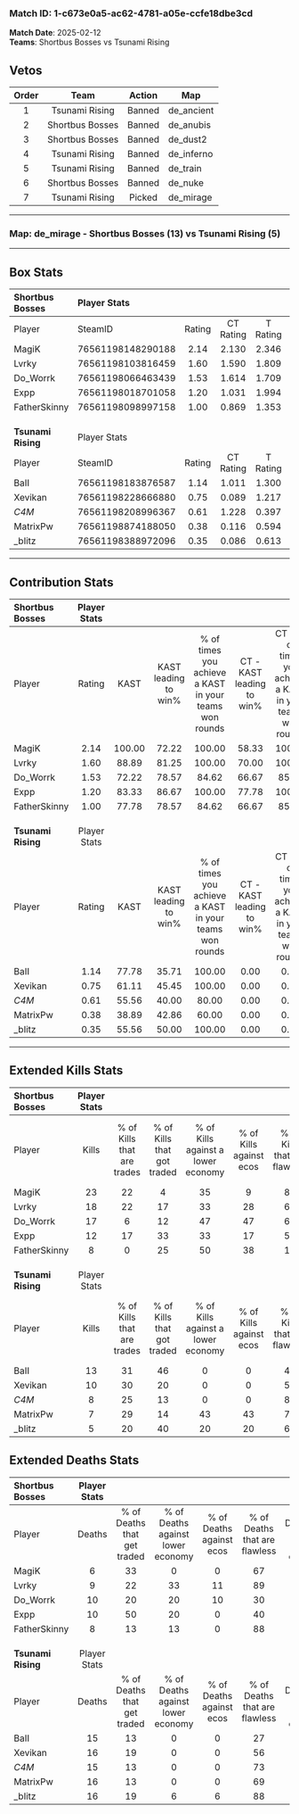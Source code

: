 ### Match ID: 1-c673e0a5-ac62-4781-a05e-ccfe18dbe3cd  
**Match Date**: 2025-02-12  
**Teams**: Shortbus Bosses vs Tsunami Rising  

## Vetos  

| Order | Team | Action | Map |
| :---: | :--: | :----: | --- |
| 1 | Tsunami Rising | Banned | de_ancient |
| 2 | Shortbus Bosses | Banned | de_anubis |
| 3 | Shortbus Bosses | Banned | de_dust2 |
| 4 | Tsunami Rising | Banned | de_inferno |
| 5 | Tsunami Rising | Banned | de_train |
| 6 | Shortbus Bosses | Banned | de_nuke |
| 7 | Tsunami Rising | Picked | de_mirage |

---  

### **Map**: de_mirage - Shortbus Bosses (13) vs Tsunami Rising (5)  
---  

## Box Stats  

| **Shortbus Bosses** | Player Stats      |        |           |          |        |       |       |         |        |      |     |
| :- | :- | :-: | :-: | :-: | :-: | :-: | :-: | :-: | :-: | :-: | :-: |
| Player              | SteamID           | Rating | CT Rating | T Rating |  KAST  |  ADR  | Kills | Assists | Deaths | K/D  | HS% |
| MagiK               | 76561198148290188 |  2.14  |   2.130   |  2.346   | 100.00 | 124.1 |  23   |    5    |   6    | 3.83 | 39  |
| Lvrky               | 76561198103816459 |  1.60  |   1.590   |  1.809   | 88.89  | 86.8  |  18   |    3    |   9    | 2.00 | 55  |
| Do_Worrk            | 76561198066463439 |  1.53  |   1.614   |  1.709   | 72.22  | 113.7 |  17   |   11    |   10   | 1.70 | 35  |
| Expp                | 76561198018701058 |  1.20  |   1.031   |  1.994   | 83.33  | 63.8  |  12   |    9    |   10   | 1.20 | 41  |
| FatherSkinny        | 76561198098997158 |  1.00  |   0.869   |  1.353   | 77.78  | 60.9  |   8   |    5    |   8    | 1.00 | 62  |
|                     |                   |        |           |          |        |       |       |         |        |      |     |
|                     |                   |        |           |          |        |       |       |         |        |      |     |
|                     |                   |        |           |          |        |       |       |         |        |      |     |
| **Tsunami Rising**  | Player Stats      |        |           |          |        |       |       |         |        |      |     |
| Player              | SteamID           | Rating | CT Rating | T Rating |  KAST  |  ADR  | Kills | Assists | Deaths | K/D  | HS% |
| BaII                | 76561198183876587 |  1.14  |   1.011   |  1.300   | 77.78  | 96.1  |  13   |    5    |   15   | 0.87 | 76  |
| Xevikan             | 76561198228666880 |  0.75  |   0.089   |  1.217   | 61.11  | 67.6  |  10   |    4    |   16   | 0.63 | 60  |
| _C4M_               | 76561198208996367 |  0.61  |   1.228   |  0.397   | 55.56  | 57.2  |   8   |    3    |   15   | 0.53 | 25  |
| MatrixPw            | 76561198874188050 |  0.38  |   0.116   |  0.594   | 38.89  | 47.2  |   7   |    3    |   16   | 0.44 | 42  |
| _bIitz              | 76561198388972096 |  0.35  |   0.086   |  0.613   | 55.56  | 28.7  |   5   |    4    |   16   | 0.31 | 40  |
---  

## Contribution Stats  

| **Shortbus Bosses** | Player Stats |        |                      |                                                        |                           |                                                             |                          |                                                            |
| :- | :-: | :-: | :-: | :-: | :-: | :-: | :-: | :-: |
| Player              |    Rating    |  KAST  | KAST leading to win% | % of times you achieve a KAST in your teams won rounds | CT - KAST leading to win% | CT - % of times you achieve a KAST in your teams won rounds | T - KAST leading to win% | T - % of times you achieve a KAST in your teams won rounds |
| MagiK               |     2.14     | 100.00 |        72.22         |                         100.00                         |           58.33           |                           100.00                            |          100.00          |                           100.00                           |
| Lvrky               |     1.60     | 88.89  |        81.25         |                         100.00                         |           70.00           |                           100.00                            |          100.00          |                           100.00                           |
| Do_Worrk            |     1.53     | 72.22  |        78.57         |                         84.62                          |           66.67           |                            85.71                            |          100.00          |                           83.33                            |
| Expp                |     1.20     | 83.33  |        86.67         |                         100.00                         |           77.78           |                           100.00                            |          100.00          |                           100.00                           |
| FatherSkinny        |     1.00     | 77.78  |        78.57         |                         84.62                          |           66.67           |                            85.71                            |          100.00          |                           83.33                            |
|                     |              |        |                      |                                                        |                           |                                                             |                          |                                                            |
|                     |              |        |                      |                                                        |                           |                                                             |                          |                                                            |
|                     |              |        |                      |                                                        |                           |                                                             |                          |                                                            |
| **Tsunami Rising**  | Player Stats |        |                      |                                                        |                           |                                                             |                          |                                                            |
| Player              |    Rating    |  KAST  | KAST leading to win% | % of times you achieve a KAST in your teams won rounds | CT - KAST leading to win% | CT - % of times you achieve a KAST in your teams won rounds | T - KAST leading to win% | T - % of times you achieve a KAST in your teams won rounds |
| BaII                |     1.14     | 77.78  |        35.71         |                         100.00                         |           0.00            |                            0.00                             |          50.00           |                           100.00                           |
| Xevikan             |     0.75     | 61.11  |        45.45         |                         100.00                         |           0.00            |                            0.00                             |          55.56           |                           100.00                           |
| _C4M_               |     0.61     | 55.56  |        40.00         |                         80.00                          |           0.00            |                            0.00                             |          66.67           |                           80.00                            |
| MatrixPw            |     0.38     | 38.89  |        42.86         |                         60.00                          |           0.00            |                            0.00                             |          60.00           |                           60.00                            |
| _bIitz              |     0.35     | 55.56  |        50.00         |                         100.00                         |           0.00            |                            0.00                             |          62.50           |                           100.00                           |
---  

## Extended Kills Stats  

| **Shortbus Bosses** | Player Stats |                            |                            |                                    |                         |                              |                                 |                                       |                    |           |
| :- | :-: | :-: | :-: | :-: | :-: | :-: | :-: | :-: | :-: | :-: |
| Player              |    Kills     | % of Kills that are trades | % of Kills that got traded | % of Kills against a lower economy | % of Kills against ecos | % of Kills that are flawless | % of Kills that are close duels | % of Kills that are assisted by flash | Pistol Round Kills | AWP Kills |
| MagiK               |      23      |             22             |             4              |                 35                 |            9            |              83              |                0                |                  13                   |         12         |     4     |
| Lvrky               |      18      |             22             |             17             |                 33                 |           28            |              67              |                6                |                   0                   |         0          |     1     |
| Do_Worrk            |      17      |             6              |             12             |                 47                 |           47            |              65              |               12                |                   6                   |         1          |     1     |
| Expp                |      12      |             17             |             33             |                 33                 |           17            |              50              |                8                |                   0                   |         0          |     3     |
| FatherSkinny        |      8       |             0              |             25             |                 50                 |           38            |              13              |               13                |                  25                   |         0          |     0     |
|                     |              |                            |                            |                                    |                         |                              |                                 |                                       |                    |           |
|                     |              |                            |                            |                                    |                         |                              |                                 |                                       |                    |           |
|                     |              |                            |                            |                                    |                         |                              |                                 |                                       |                    |           |
| **Tsunami Rising**  | Player Stats |                            |                            |                                    |                         |                              |                                 |                                       |                    |           |
| Player              |    Kills     | % of Kills that are trades | % of Kills that got traded | % of Kills against a lower economy | % of Kills against ecos | % of Kills that are flawless | % of Kills that are close duels | % of Kills that are assisted by flash | Pistol Round Kills | AWP Kills |
| BaII                |      13      |             31             |             46             |                 0                  |            0            |              46              |                0                |                   8                   |         0          |     4     |
| Xevikan             |      10      |             30             |             20             |                 0                  |            0            |              50              |                0                |                  20                   |         0          |     1     |
| _C4M_               |      8       |             25             |             13             |                 0                  |            0            |              88              |                0                |                   0                   |         4          |     2     |
| MatrixPw            |      7       |             29             |             14             |                 43                 |           43            |              71              |                0                |                   0                   |         0          |     0     |
| _bIitz              |      5       |             20             |             40             |                 20                 |           20            |              60              |                0                |                   0                   |         0          |     1     |
## Extended Deaths Stats  

| **Shortbus Bosses** | Player Stats |                             |                                   |                          |                               |                            |                           |               |
| :- | :-: | :-: | :-: | :-: | :-: | :-: | :-: | :-: |
| Player              |    Deaths    | % of Deaths that get traded | % of Deaths against lower economy | % of Deaths against ecos | % of Deaths that are flawless | % of Deaths that are close | % of Deaths while blinded | Deaths to AWP |
| MagiK               |      6       |             33              |                 0                 |            0             |              67               |             0              |             0             |       1       |
| Lvrky               |      9       |             22              |                33                 |            11            |              89               |             0              |             0             |       1       |
| Do_Worrk            |      10      |             20              |                20                 |            10            |              30               |             0              |             0             |       2       |
| Expp                |      10      |             50              |                20                 |            0             |              40               |             0              |            10             |       0       |
| FatherSkinny        |      8       |             13              |                13                 |            0             |              88               |             0              |            25             |       0       |
|                     |              |                             |                                   |                          |                               |                            |                           |               |
|                     |              |                             |                                   |                          |                               |                            |                           |               |
|                     |              |                             |                                   |                          |                               |                            |                           |               |
| **Tsunami Rising**  | Player Stats |                             |                                   |                          |                               |                            |                           |               |
| Player              |    Deaths    | % of Deaths that get traded | % of Deaths against lower economy | % of Deaths against ecos | % of Deaths that are flawless | % of Deaths that are close | % of Deaths while blinded | Deaths to AWP |
| BaII                |      15      |             13              |                 0                 |            0             |              27               |             13             |             7             |       1       |
| Xevikan             |      16      |             19              |                 0                 |            0             |              56               |             6              |            13             |       0       |
| _C4M_               |      15      |             13              |                 0                 |            0             |              73               |             7              |             7             |       4       |
| MatrixPw            |      16      |             13              |                 0                 |            0             |              69               |             6              |             6             |       3       |
| _bIitz              |      16      |             19              |                 6                 |            6             |              88               |             0              |             6             |       5       |
